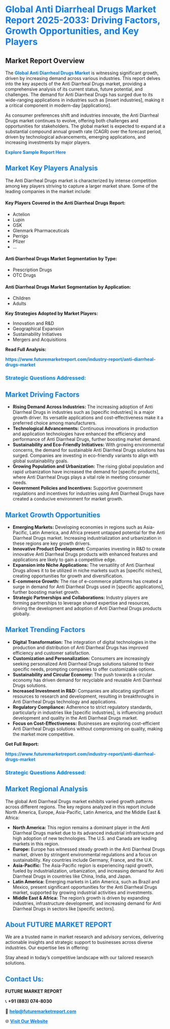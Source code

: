 <h1 style="color: #007BFF;">Global Anti Diarrheal Drugs Market Report 2025-2033: Driving Factors, Growth Opportunities, and Key Players</h1>

<section id="overview">
<h2>Market Report Overview</h2>
<p>The <a href="https://www.futuremarketreport.com/industry-report/anti-diarrheal-drugs-market" style="color: #007BFF; text-decoration: none;"><strong>Global Anti Diarrheal Drugs Market</strong></a> is witnessing significant growth, driven by increasing demand across various industries. This report delves into the key aspects of the Anti Diarrheal Drugs market, providing a comprehensive analysis of its current status, future potential, and challenges. The demand for Anti Diarrheal Drugs has surged due to its wide-ranging applications in industries such as [insert industries], making it a critical component in modern-day [applications].</p>
<p>As consumer preferences shift and industries innovate, the Anti Diarrheal Drugs market continues to evolve, offering both challenges and opportunities for stakeholders. The global market is expected to expand at a substantial compound annual growth rate (CAGR) over the forecast period, driven by technological advancements, emerging applications, and increasing investments by major players.</p>
</section>

<section id="overview">
<p><a href="https://www.futuremarketreport.com/request-sample/reportId=103357" style="color: #007BFF; text-decoration: none;"><strong>Explore Sample Report Here</strong></a></p>
</section>

<section id="key-players">
<h2 style="color: #007BFF;">Market Key Players Analysis</h2>
<p>The Anti Diarrheal Drugs market is characterized by intense competition among key players striving to capture a larger market share. Some of the leading companies in the market include:</p>
<h4>Key Players Covered in the Anti Diarrheal Drugs Report:</h4>
<ul><li>Actelion</li><li>Lupin</li><li>GSK</li><li>Glenmark Pharmaceuticals</li><li>Perrigo</li><li>Pfizer</li><li>...</li></ul>
<h4>Anti Diarrheal Drugs Market Segmentation by Type:</h4>
<ul><li>Prescription Drugs</li><li>OTC Drugs</li></ul>

<h4>Anti Diarrheal Drugs Market Segmentation by Application:</h4>
<ul><li>Children</li><li>Adults</li></ul>
<p><strong>Key Strategies Adopted by Market Players:</strong></p>
<ul>
<li>Innovation and R&D</li>
<li>Geographical Expansion</li>
<li>Sustainability Initiatives</li>
<li>Mergers and Acquisitions</li>
</ul>
</section>

<section>
<p><strong>Read Full Analysis: </strong></p><a href="https://www.futuremarketreport.com/industry-report/anti-diarrheal-drugs-market" style="color: #007BFF; text-decoration: none;"><strong>https://www.futuremarketreport.com/industry-report/anti-diarrheal-drugs-market</strong></a>
<h3 style="color: #007BFF;">Strategic Questions Addressed:</h3>
</section>

<section id="driving-factors">
<h2 style="color: #007BFF;">Market Driving Factors</h2>
<ul>
<li><strong>Rising Demand Across Industries:</strong> The increasing adoption of Anti Diarrheal Drugs in industries such as [specific industries] is a major growth driver. Its versatile applications and cost-effectiveness make it a preferred choice among manufacturers.</li>
<li><strong>Technological Advancements:</strong> Continuous innovations in production and application technologies have enhanced the efficiency and performance of Anti Diarrheal Drugs, further boosting market demand.</li>
<li><strong>Sustainability and Eco-Friendly Initiatives:</strong> With growing environmental concerns, the demand for sustainable Anti Diarrheal Drugs solutions has surged. Companies are investing in eco-friendly variants to align with global sustainability goals.</li>
<li><strong>Growing Population and Urbanization:</strong> The rising global population and rapid urbanization have increased the demand for [specific products], where Anti Diarrheal Drugs plays a vital role in meeting consumer needs.</li>
<li><strong>Government Policies and Incentives:</strong> Supportive government regulations and incentives for industries using Anti Diarrheal Drugs have created a conducive environment for market growth.</li>
</ul>
</section>

<section id="growth-opportunities">
<h2 style="color: #007BFF;">Market Growth Opportunities</h2>
<ul>
<li><strong>Emerging Markets:</strong> Developing economies in regions such as Asia-Pacific, Latin America, and Africa present untapped potential for the Anti Diarrheal Drugs market. Increasing industrialization and urbanization in these regions are key growth drivers.</li>
<li><strong>Innovative Product Development:</strong> Companies investing in R&D to create innovative Anti Diarrheal Drugs products with enhanced features and applications are likely to gain a competitive edge.</li>
<li><strong>Expansion into Niche Applications:</strong> The versatility of Anti Diarrheal Drugs allows it to be utilized in niche markets such as [specific niches], creating opportunities for growth and diversification.</li>
<li><strong>E-commerce Growth:</strong> The rise of e-commerce platforms has created a surge in demand for Anti Diarrheal Drugs used in [specific applications], further boosting market growth.</li>
<li><strong>Strategic Partnerships and Collaborations:</strong> Industry players are forming partnerships to leverage shared expertise and resources, driving the development and adoption of Anti Diarrheal Drugs products globally.</li>
</ul>
</section>

<section id="trending-factors">
<h2 style="color: #007BFF;">Market Trending Factors</h2>
<ul>
<li><strong>Digital Transformation:</strong> The integration of digital technologies in the production and distribution of Anti Diarrheal Drugs has improved efficiency and customer satisfaction.</li>
<li><strong>Customization and Personalization:</strong> Consumers are increasingly seeking personalized Anti Diarrheal Drugs solutions tailored to their specific needs, prompting companies to offer customizable options.</li>
<li><strong>Sustainability and Circular Economy:</strong> The push towards a circular economy has driven demand for recyclable and reusable Anti Diarrheal Drugs solutions.</li>
<li><strong>Increased Investment in R&D:</strong> Companies are allocating significant resources to research and development, resulting in breakthroughs in Anti Diarrheal Drugs technology and applications.</li>
<li><strong>Regulatory Compliance:</strong> Adherence to strict regulatory standards, particularly in industries like [specific industries], is influencing product development and quality in the Anti Diarrheal Drugs market.</li>
<li><strong>Focus on Cost-Effectiveness:</strong> Businesses are exploring cost-efficient Anti Diarrheal Drugs solutions without compromising on quality, making the market more competitive.</li>
</ul>
</section>

<section>
<p><strong>Get Full Report: </strong></p><a href="https://www.futuremarketreport.com/industry-report/anti-diarrheal-drugs-market" style="color: #007BFF; text-decoration: none;"><strong>https://www.futuremarketreport.com/industry-report/anti-diarrheal-drugs-market</strong></a>
<h3 style="color: #007BFF;">Strategic Questions Addressed:</h3>
</section>


<section id="regional-analysis">
<h2 style="color: #007BFF;">Market Regional Analysis</h2>
<p>The global Anti Diarrheal Drugs market exhibits varied growth patterns across different regions. The key regions analyzed in this report include North America, Europe, Asia-Pacific, Latin America, and the Middle East & Africa:</p>
<ul>
<li><strong>North America:</strong> This region remains a dominant player in the Anti Diarrheal Drugs market due to its advanced industrial infrastructure and high adoption of new technologies. The U.S. and Canada are leading markets in this region.</li>
<li><strong>Europe:</strong> Europe has witnessed steady growth in the Anti Diarrheal Drugs market, driven by stringent environmental regulations and a focus on sustainability. Key countries include Germany, France, and the U.K.</li>
<li><strong>Asia-Pacific:</strong> The Asia-Pacific region is experiencing rapid growth, fueled by industrialization, urbanization, and increasing demand for Anti Diarrheal Drugs in countries like China, India, and Japan.</li>
<li><strong>Latin America:</strong> Emerging markets in Latin America, such as Brazil and Mexico, present significant opportunities for the Anti Diarrheal Drugs market, supported by growing industrial activities and investments.</li>
<li><strong>Middle East & Africa:</strong> The region’s growth is driven by expanding industries, infrastructure development, and increasing demand for Anti Diarrheal Drugs in sectors like [specific sectors].</li>
</ul>
</section>

<footer>
<h2 style="color: #007BFF;">About FUTURE MARKET REPORT</h2>
<p>We are a trusted name in market research and advisory services, delivering actionable insights and strategic support to businesses across diverse industries. Our expertise lies in offering:</p>

<p>Stay ahead in today’s competitive landscape with our tailored research solutions.</p>

<h2 style="color: #007BFF;">Contact Us:</h2>
<p><strong>FUTURE MARKET REPORT</strong></p>
<p>📞 <strong>+91 (883) 074-8030</strong></p>
<p>📧 <strong><a href="mailto:help@futuremarketreport.com" style="color: #007BFF;">help@futuremarketreport.com</a></strong></p>
<p>🌐 <strong><a href="https://www.futuremarketreport.com/" style="color: #007BFF;">Visit Our Website</a></strong></p>
</footer>